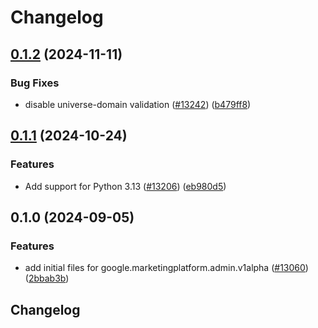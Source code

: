# Changelog

## [0.1.2](https://github.com/googleapis/google-cloud-python/compare/google-ads-marketingplatform-admin-v0.1.1...google-ads-marketingplatform-admin-v0.1.2) (2024-11-11)


### Bug Fixes

* disable universe-domain validation ([#13242](https://github.com/googleapis/google-cloud-python/issues/13242)) ([b479ff8](https://github.com/googleapis/google-cloud-python/commit/b479ff841ed93a18393a188ee1d72edf9fb729ec))

## [0.1.1](https://github.com/googleapis/google-cloud-python/compare/google-ads-marketingplatform-admin-v0.1.0...google-ads-marketingplatform-admin-v0.1.1) (2024-10-24)


### Features

* Add support for Python 3.13 ([#13206](https://github.com/googleapis/google-cloud-python/issues/13206)) ([eb980d5](https://github.com/googleapis/google-cloud-python/commit/eb980d55b2d01d776fa94c3ce408a11f6d366c8a))

## 0.1.0 (2024-09-05)


### Features

* add initial files for google.marketingplatform.admin.v1alpha ([#13060](https://github.com/googleapis/google-cloud-python/issues/13060)) ([2bbab3b](https://github.com/googleapis/google-cloud-python/commit/2bbab3bea1548fdb6200856ffe4a6fe7d6bf8487))

## Changelog
